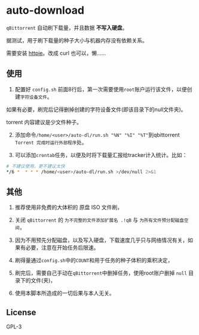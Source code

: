 # auto-download

`qBittorrent` 自动刷下载量，并且数据 **不写入硬盘**。

据测试，用于刷下载量的种子大小与机器内存没有依赖关系。

需要安装 [httpie](https://httpie.org/)。改成 curl 也可以，懒……


## 使用

1. 配置好 `config.sh` 前面8行后，第一次需要使用`root`账户运行该文件，以便创建`字符设备文件`。

如果有必要，刷完后记得删掉创建的字符设备文件(即该目录下的null文件夹)。

torrent 内容建议是少文件种子。

2. 添加命令`/home/<user>/auto-dl/run.sh "%N" "%I" "%T"`到qbittorrent `Torrent 完成时运行外部程序`处。

3. 可以添加`crontab`任务，以便及时将下载量汇报给tracker计入统计。比如：
```sh
# 不建议使用，更不建议太快
*/6 *  * * * /home/<user>/auto-dl/run.sh >/dev/null 2>&1
```
## 其他

1. 推荐使用非免费的大体积的 原盘 ISO 文件刷，

2. 关闭 `qBittorrent` 的 `为不完整的文件添加扩展名 .!qB` 与 `为所有文件预分配磁盘空间`，

3. 因为不用预先分配磁盘，以及写入硬盘，下载速度几乎只与网络情况有关，如果有必要，注意在开始任务后限速。

4. 刷得量通过`config.sh`中的`COUNT`和用于任务的种子体积的乘积决定，

5. 刷完后，需要自己手动在`qBittorrent`中删掉任务，使用root账户删掉 `null` 目录下的文件(夹)，

6. 使用本脚本所造成的一切后果与本人无关。

## License

GPL-3
